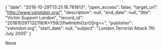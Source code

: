 {
  "date": "2018-10-29T13:21:18.781613", 
  "open_access": false, 
  "target_url": "http://www.vslondon.org/", 
  "description": null, 
  "end_date": null, 
  "title": "Victim Support London", 
  "record_id": "20181029T132118/K+Y59/2lfw6nbfnOzrOSrg==", 
  "publisher": "vslondon.org", 
  "start_date": null, 
  "subject": "London Terrorist Attack 7th July 2005"
}

None
